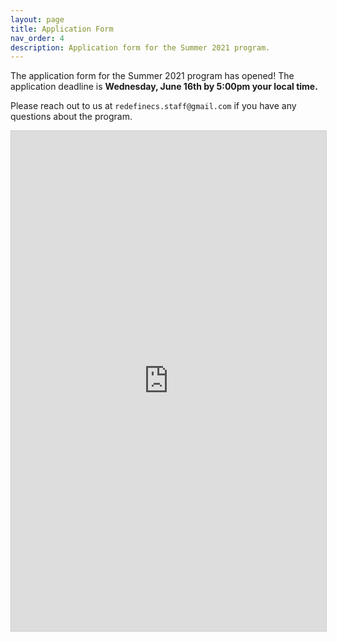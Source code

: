 ```yaml
---
layout: page
title: Application Form
nav_order: 4
description: Application form for the Summer 2021 program.
---
```


The application form for the Summer 2021 program has opened! The application deadline is **Wednesday, June 16th by 5:00pm your local time.**

Please reach out to us at `redefinecs.staff@gmail.com` if you have any questions about the program. 

<script src="https://static.airtable.com/js/embed/embed_snippet_v1.js"></script><iframe class="airtable-embed" src="https://airtable.com/embed/shrjoecjr5WulSVaq?backgroundColor=green" frameborder="0" onmousewheel="" width="100%" height="800" style="background: transparent; border: 1px solid #ccc;"></iframe>